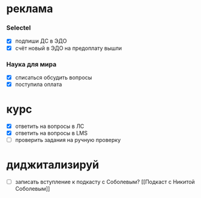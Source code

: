 # реклама
### Selectel
- [x] подпиши ДС в ЭДО
- [x] счёт новый в ЭДО на предоплату вышли
### Наука для мира
- [x] списаться обсудить вопросы
- [x] поступила оплата
# курс
- [x] ответить на вопросы в ЛС
- [x] ответить на вопросы в LMS
- [ ] проверить задания на ручную проверку
# диджитализируй
- [ ] записать вступление к подкасту с Соболевым? [[Подкаст с Никитой Соболевым]]

